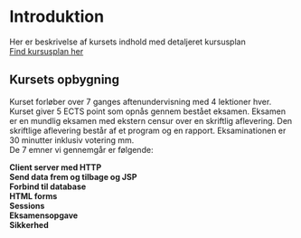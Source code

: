 # Introduktion
Her er beskrivelse af kursets indhold med detaljeret kursusplan  
[Find kursusplan her](https://docs.google.com/a/webtrade.dk/spreadsheets/d/1HaL8F5bO2aDrxJhPGSrKgblHOZPiGdJEMieA01WnKMA/edit?usp=sharing)

##  Kursets opbygning
Kurset forløber over 7 ganges aftenundervisning med 4 lektioner hver. Kurset giver 5 ECTS point som opnås gennem bestået eksamen.
Eksamen er en mundlig eksamen med ekstern censur over en skriftlig aflevering. Den skriftlige aflevering består af et program og en rapport. Eksaminationen er 30 minutter inklusiv votering mm.  
De 7 emner vi gennemgår er følgende:

**Client server med HTTP  
Send data frem og tilbage og JSP  
Forbind til database  
HTML forms  
Sessions  
Eksamensopgave  
Sikkerhed**  
